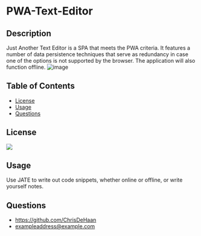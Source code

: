 # PWA-Text-Editor

  ## Description
  Just Another Text Editor is a SPA that meets the PWA criteria. It features a number of data persistence techniques that serve as redundancy in case one of the options is not supported by the browser. The application will also function offline.
  ![image](https://github.com/ChrisDeHaan/PWA-Text-Editor/assets/135929135/5dc38963-521b-4b1b-9cc1-26c67d90db0b)


  ## Table of Contents
  - [License](#License)
  - [Usage](#Usage)
  - [Questions](#Questions)

  ## License
  <a href='https://choosealicense.com/licenses/mit/' target='_blank'><img src='https://img.shields.io/badge/License-MIT-blue'></a>

  ## Usage
  Use JATE to write out code snippets, whether online or offline, or write yourself notes.

  ## Questions
  - https://github.com/ChrisDeHaan
  - exampleaddress@example.com
